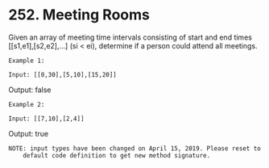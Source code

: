 # 252. Meeting Rooms

Given an array of meeting time intervals consisting of start and end times [[s1,e1],[s2,e2],...]
        (si < ei), determine if a person could attend all meetings.

    Example 1:

    Input: [[0,30],[5,10],[15,20]]
Output: false

    Example 2:

    Input: [[7,10],[2,4]]
Output: true

    NOTE: input types have been changed on April 15, 2019. Please reset to
        default code definition to get new method signature.